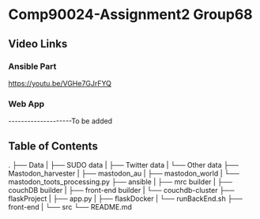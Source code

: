 # Comp90024-Assignment2  Group68


## Video Links
### Ansible Part
https://youtu.be/VGHe7GJrFYQ

### Web App 

--------------------To be added

## Table of Contents
.
├── Data
|   ├── SUDO data
|   ├── Twitter data
|   └── Other data
├── Mastodon_harvester
|   ├── mastodon_au
|   ├── mastodon_world
|   └── mastodon_toots_processing.py
├── ansible
|   ├── mrc builder
|   ├── couchDB builder
|   ├── front-end builder
|   └── couchdb-cluster
├── flaskProject
|   ├── app.py
|   ├── flaskDocker
|   └── runBackEnd.sh
├── front-end
|   └── src
└── README.md

